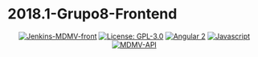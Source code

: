# 2018.1-Grupo8-Frontend
<p align="center">
    <a href='http://jenkins.epsmdsgrupo8.tk/job/front-build/'><img src='http://jenkins.epsmdsgrupo8.tk/job/front-build/badge/icon' alt="Jenkins-MDMV-front"></a>
  <a href="https://opensource.org/licenses/GPL-3.0"><img src="https://img.shields.io/aur/license/yaourt.svg" alt="License: GPL-3.0"></a>
  <a href="https://www.npmjs.com/package/angular2"><img src="https://img.shields.io/badge/Angular_2-2.0.0--beta_21-red.svg" alt="Angular 2"></a>
  <a href="https://developer.mozilla.org/en-US/docs/Web/JavaScript"><img src="https://img.shields.io/badge/Javascript-ECMAScript_6-yellow.svg" alt="Javascript"></a>
  <a href="https://github.com/fga-gpp-mds/2018.1-Grupo8-Backend"><img src="https://img.shields.io/badge/REST_API-MDMV--API-orange.svg" alt="MDMV-API"></a>
</p>
